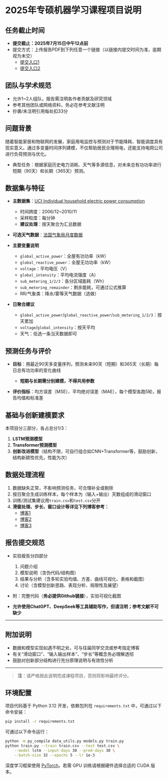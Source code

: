 # 2025年专硕机器学习课程项目说明

## 任务截止时间

- **提交截止：2025年7月15日中午12点前**
- 提交方式：上传报告PDF到下列任意一个链接（以链接内提交时间为准，逾期视为未交）
  - [提交入口1](https://send2me.cn/5oE8thju/R-eDQGDeGdzoIg)
  - [提交入口2](https://send2me.cn/jbzcZCXI/SZ60PrPqAR6oUQ)

## 团队与学术规范

- 允许1~2人组队，报告需注明各作者贡献及研究领域
- 参考其他团队或网络资料，务必在参考文献注明
- 抄袭/未注明引用每处扣33分

## 问题背景

随着智能家居和物联网的发展，家庭用电监控与预测对于节能降耗、智能调度具有现实意义。通过多变量时间序列建模，不仅帮助居民合理用电，还能支持电网公司进行负荷预测与优化。

- 典型任务：根据家庭历史电力消耗、天气等多源信息，对未来总有功功率进行短期（90天）和长期（365天）预测。

## 数据集与特征

- **主数据集**：[UCI Individual household electric power consumption](https://archive.ics.uci.edu/dataset/235/individual+household+electric+power+consumption)
  - 时间跨度：2006/12~2010/11
  - 采样粒度：每分钟
  - **建议处理**：按天聚合为汇总数据

- **可选天气数据**：[法国气象局月度数据](https://www.data.gouv.fr/fr/datasets/donnees-climatologiques-de-base-mensuelles)

- **主要变量说明**
  - `global_active_power`：全屋有功功率（kW）
  - `global_reactive_power`：全屋无功功率（kW）
  - `voltage`：平均电压（V）
  - `global_intensity`：平均电流强度（A）
  - `sub_metering_1/2/3`：各分区域能耗（Wh）
  - `sub_metering_remainder`：剩余能耗，可通过公式推算
  - RR/气象类：降水/雾等天气数据（选做）

- **日聚合建议**
  - `global_active_power`/`global_reactive_power`/`sub_metering_1/2/3`：按天累加
  - `voltage`/`global_intensity`：按天平均
  - 天气：任选一条当天数据即可

## 预测任务与评价

- **目标**：用最近90天多变量序列，预测未来90天（短期）和365天（长期）每日总有功功率的变化曲线
  - **短期与长期需分别建模，不得共用参数**

- **评价指标**：均方误差（MSE）、平均绝对误差（MAE），每个模型各跑5轮，报告均值和标准差

## 基础与创新建模要求

本项目分三部分，各占总分1/3：

1. **LSTM预测模型**
2. **Transformer预测模型**
3. **创新改进模型**（结构不限，可自行组合如CNN+Transformer等，鼓励创新，结构新颖性优先，性能为次）

## 数据处理流程

1. 数据缺失正常，不影响预测任务，可合理补全或剔除
2. 按日聚合生成训练样本，每个样本为（输入+输出）天数组成的滑动窗口
3. 训练/测试集建议用`train.csv`和`test.csv`分开
4. **滑窗处理、步长、窗口设计等详见下列博客参考：**
   - [博客1](https://blog.csdn.net/qq_47885795/article/details/143462299)
   - [博客2](https://blog.csdn.net/weixin_39653948/article/details/105431099)
   - [博客3](https://datac.blog.csdn.net/article/details/105928752?fromshare=blogdetail&sharetype=blogdetail&sharerId=105928752&sharerefer=PC&sharesource=weixin_44709585&sharefrom=from_link)

## 报告提交规范

- 实验报告分四部分
  1. 问题介绍
  2. 模型说明（含伪代码/结构图）
  3. 结果与分析（含多轮实验均值、方差、曲线可视化、表格和截图）
  4. 讨论（含模型创新思路、表现分析、局限性及展望）

- 附：完整代码（**务必提供Github链接**），实验可视化截图

- **允许使用ChatGPT、DeepSeek等工具辅助写作，但请注明；参考文献不可缺少**

---

## 附加说明

- 数据和模型实现如遇不明之处，可与往届同学交流或参考指定博客
- 有关“滑动窗口”、“输入输出样本”、“步长”等概念务必理解透彻
- 鼓励对创新部分结构进行充分原理说明与有效性分析

---

> **注**：请严格按此说明完成课程项目，否则将影响最终评分。

## 环境配置

项目代码基于 Python 3.12 开发，依赖包列在 `requirements.txt` 中，可通过以下命令安装：

```bash
pip install -r requirements.txt
```

可通过以下命令运行：

```bash
python -m py_compile data_utils.py models.py train.py
python train.py --train train.csv --test test.csv \
    --model lstm --input-days 30 --pred-days 30 \
    --batch-size 32 --epochs 5 --lr 1e-3
```

深度学习框架使用 [PyTorch](https://pytorch.org/)。若需 GPU 训练请根据硬件选择合适的 CUDA 版本。